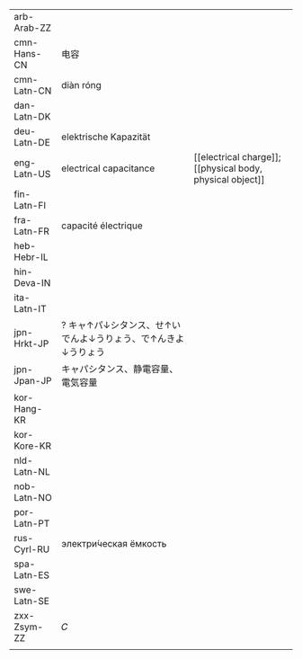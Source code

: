 | | | |
|-|-|-|
| arb-Arab-ZZ |  |  |
| cmn-Hans-CN | 电容 |  |
| cmn-Latn-CN | diàn róng |  |
| dan-Latn-DK |  |  |
| deu-Latn-DE | elektrische Kapazität |  |
| eng-Latn-US | electrical capacitance | [[electrical charge]]; [[physical body, physical object]] |
| fin-Latn-FI |  |  |
| fra-Latn-FR | capacité électrique |  |
| heb-Hebr-IL |  |  |
| hin-Deva-IN |  |  |
| ita-Latn-IT |  |  |
| jpn-Hrkt-JP | ? キャ↑パ↓シタンス、せ↑いでんよ↓うりょう、で↑んきよ↓うりょう |  |
| jpn-Jpan-JP | キャパシタンス、静電容量、電気容量 |  |
| kor-Hang-KR |  |  |
| kor-Kore-KR |  |  |
| nld-Latn-NL |  |  |
| nob-Latn-NO |  |  |
| por-Latn-PT |  |  |
| rus-Cyrl-RU | электри́ческая ёмкость |  |
| spa-Latn-ES |  |  |
| swe-Latn-SE |  |  |
| zxx-Zsym-ZZ | 𝐶 |  |
|  |  |  |
